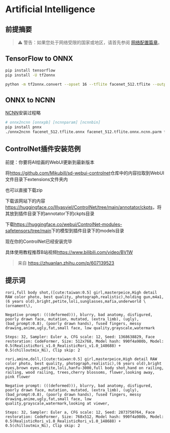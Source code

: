 # Artificial Intelligence

## 前提摘要

> ⚠ 警告：如果您处于网络受限的国家或地区，请首先参阅 [网络配置篇章](./operations.md#huggingface)。

## TensorFlow to ONNX

```bash
pip install tensorflow
pip install -U tf2onnx

python -m tf2onnx.convert --opset 16 --tflite facenet_512.tflite --output facenet_512.tflite.onnx
```

## ONNX to NCNN

[NCNN](https://github.com/Tencent/ncnn)安装过程略

```bash
# onnx2ncnn [onnxpb] [ncnnparam] [ncnnbin]
pip install pnnx
./onnx2ncnn facenet_512.tflite.onnx facenet_512.tflite.onnx.ncnn.parm facenet_512.tflite.onnx.ncnn.bin
```

## ControlNet插件安装范例

前提：你要将AI绘画的WebUI更新到最新版本

将<https://github.com/Mikubill/sd-webui-controlnet>仓库中的内容拉取到WebUI文件目录下extensions文件夹内

也可以直接下载zip

下载该网站下的内容<https://huggingface.co/lllyasviel/ControlNet/tree/main/annotator/ckpts>，将其放到插件目录下的annotator下的ckpts目录

下载<https://huggingface.co/webui/ControlNet-modules-safetensors/tree/main>下的模型到插件目录下的models目录

现在你的ControlNet已经安装完毕

具体使用教程推荐B站视频<https://www.bilibili.com/video/BV1W>

> 来自 <https://zhuanlan.zhihu.com/p/607139523>  

## 提示词

```text
rori,full body shot,([cute:taiwan:0.5] girl,masterpeice,High detail RAW color photo, best quality, photograph,realistic),holding gun,m4a1,(6 years old),bright,petite,loli,sunglasses,mafia,underworld \(ornament\), 

Negative prompt: (((deformed))), blurry, bad anatomy, disfigured, poorly drawn face, mutation, mutated, (extra_limb), (ugly),(bad_prompt:0.8), (poorly drawn hands), fused fingers, messy drawing,anime,ugly,fat,small face, low quality,grayscale,watermark 

Steps: 32, Sampler: Euler a, CFG scale: 12, Seed: 1368638829, Face restoration: CodeFormer, Size: 512x768, Model hash: 990f4a980b, Model: 0.5(RealisticRori_v1.0_RealisticRori_v1.0_148688) + 0.5(chilloutmix_Ni), Clip skip: 2 
```

```text
rori,amine,doll,([cute:taiwan:0.5] girl,masterpeice,High detail RAW color photo, best quality, photograph,realistic),(6 years old),bright eyes,brown eyes,petite,loli,hanfu-3000,full body shot,hand on railing, railing, wood railing, trees,cherry blossoms, flower,looking away, pink flower 

Negative prompt: (((deformed))), blurry, bad anatomy, disfigured, poorly drawn face, mutation, mutated, (extra_limb), (ugly),(bad_prompt:0.8), (poorly drawn hands), fused fingers, messy drawing,anime,ugly,fat,small face, low quality,grayscale,watermark,looking at viewer, 

Steps: 32, Sampler: Euler a, CFG scale: 12, Seed: 2873750764, Face restoration: CodeFormer, Size: 768x512, Model hash: 990f4a980b, Model: 0.5(RealisticRori_v1.0_RealisticRori_v1.0_148688) + 0.5(chilloutmix_Ni), Clip skip: 2 
```
